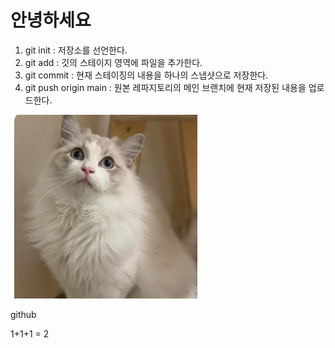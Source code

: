 # 안녕하세요

1. git init : 저장소를 선언한다.
2. git add : 깃의 스테이지 영역에 파일을 추가한다.
3. git commit : 현재 스테이징의 내용을 하나의 스냅샷으로 저장한다.
4. git push origin main : 원본 레파지토리의 메인 브랜치에 현재 저장된 내용을 업로드한다.


![alt text](image.png)

github

1+1+1 = 2
